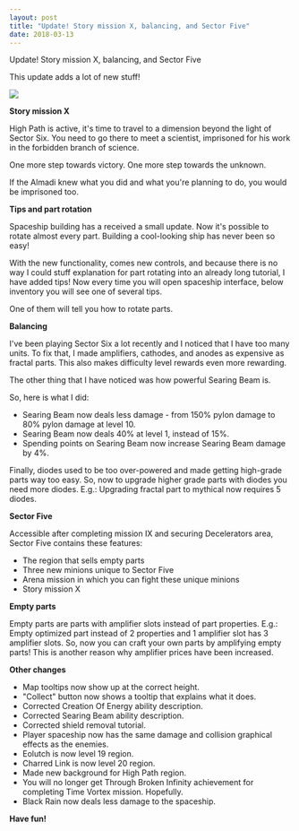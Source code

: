 ```yaml
---
layout: post
title: "Update! Story mission X, balancing, and Sector Five"
date: 2018-03-13
---
```


Update! Story mission X, balancing, and Sector Five

This update adds a lot of new stuff!

![](https://github.com/Zuurix/Zuurix.github.io/blob/master/images/echo%2099/White%20Grid%202018-02-26.png?raw=true)

**Story mission X**

High Path is active, it's time to travel to a dimension beyond the light of Sector Six.
You need to go there to meet a scientist, imprisoned for his work in the forbidden branch of science.

One more step towards victory.
One more step towards the unknown.

If the Almadi knew what you did and what you're planning to do, you would be imprisoned too.

**Tips and part rotation**

Spaceship building has a received a small update.
Now it's possible to rotate almost every part.
Building a cool-looking ship has never been so easy!

With the new functionality, comes new controls, and because there is no way I could stuff explanation for part rotating into an already long tutorial, I have added tips!
Now every time you will open spaceship interface, below inventory you will see one of several tips.

One of them will tell you how to rotate parts.

**Balancing**

I've been playing Sector Six a lot recently and I noticed that I have too many units.
To fix that, I made amplifiers, cathodes, and anodes as expensive as fractal parts.
This also makes difficulty level rewards even more rewarding.

The other thing that I have noticed was how powerful Searing Beam is.

So, here is what I did:

* Searing Beam now deals less damage - from 150% pylon damage to 80% pylon damage at level 10.
* Searing Beam now deals 40% at level 1, instead of 15%.
* Spending points on Searing Beam now increase Searing Beam damage by 4%.

Finally, diodes used to be too over-powered and made getting high-grade parts way too easy.
So, now to upgrade higher grade parts with diodes you need more diodes.
E.g.: Upgrading fractal part to mythical now requires 5 diodes.

**Sector Five**

Accessible after completing mission IX and securing Decelerators area, Sector Five contains these features:

* The region that sells empty parts
* Three new minions unique to Sector Five
* Arena mission in which you can fight these unique minions
* Story mission X

**Empty parts**

Empty parts are parts with amplifier slots instead of part properties.
E.g.: Empty optimized part instead of 2 properties and 1 amplifier slot has 3 amplifier slots.
So, now you can craft your own parts by amplifying empty parts!
This is another reason why amplifier prices have been increased.

**Other changes**

* Map tooltips now show up at the correct height.
* "Collect" button now shows a tooltip that explains what it does.
* Corrected Creation Of Energy ability description.
* Corrected Searing Beam ability description.
* Corrected shield removal tutorial.
* Player spaceship now has the same damage and collision graphical effects as the enemies.
* Eolutch is now level 19 region.
* Charred Link is now level 20 region.
* Made new background for High Path region.
* You will no longer get Through Broken Infinity achievement for completing Time Vortex mission. Hopefully.
* Black Rain now deals less damage to the spaceship.

**Have fun!**
